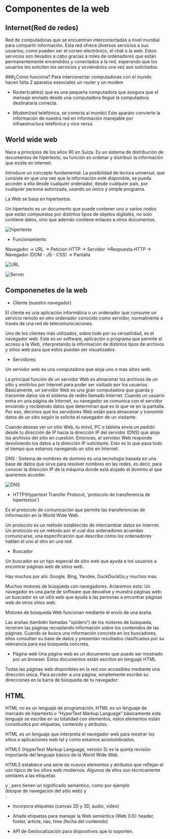 # Componentes de la web

## Internet(Red de redes)

Red de computadoras que se encuentran interconectadas a nivel mundial para compartir información. Esta red ofrece diversos servicios a sus usuarios, como pueden ser el correo electrónico, el chat o la web. Estos servicios son llevados a cabo gracias a miles de ordenadores que están permanentemente encendidos y conectados a la red, esperando que los
usuarios les soliciten los servicios y sirviéndolos una vez son solicitados.

###¿Cómo funciona?
Para interconectar computadoras con el mundo hacen falta 2 aparatos esenciales un router y un modem 

- Router(cables) que es una pequeña computadora que asegura que el mensaje enviado desde una computadora llegué la computadora destinataria correcta.

- Modem(red telefónica, se conecta al mundo) Este aparato convierte la información de nuestra red en información manejable por infraestructura telefónica y vice versa.



## World wide web

Nace a principios de los años 90 en Suiza. Es un sistema de distribución de documentos de hipertexto, su función es ordenar y distribuir la información que existe en internet.

Introduce un concepto fundamental: La posibilidad de lectura universal, que consiste en que una vez que la información esté disponible, se pueda acceder a ella desde cualquier ordenador, desde cualquier país, por cualquier persona autorizada, usando un único y simple programa.

La Web se basa en hipertextos.

Un hipertexto es un documento que puede contener uno o varios nodos que están compuestos por distintos tipos de objetos digitales,
no solo contiene datos, sino que además contiene enlaces a otros documentos.

![hipertexto](images/hipertexto.gif)

* Funcionamiento

Navegador -> URL -> Peticion HTTP -> Servidor ->Respuesta HTTP -> Navegador (DOM - JS - CSS) -> Pantalla

![URL](images/url.PNG)

![Server](images/server.PNG)

## Componenetes de la web
- Cliente (nuestro navegador)

El cliente es una aplicación informática o un ordenador que consume un servicio remoto en otro ordenador conocido como servidor, normalmente a través de una red de telecomunicaciones.

Uno de los clientes más utilizados, sobre todo por su versatilidad, es el navegador web. Este es un software, aplicación o programa que permite el acceso a la Web, interpretando la información de distintos tipos de archivos y sitios web para que estos puedan ser visualizados.

- Servidores

Un servidor web es una computadora que aloja uno o mas sitios web.

La principal función de un servidor Web es almacenar los archivos de un sitio y emitirlos por Internet para poder ser visitado por los usuarios. Básicamente, un servidor Web es una gran computadora que guarda y transmite datos vía el sistema de redes llamado Internet. Cuando un usuario entra en una página de Internet, su navegador se comunica  con el servidor enviando y recibiendo datos que determinan qué es lo que ve en la pantalla. Por eso, decimos que los servidores Web están para almacenar y transmitir datos de un sitio según lo solicita el navegador de un visitante.

 Cuando deseas ver un sitio Web, tu móvil, PC o tableta envía un pedido desde tu dirección de IP hacia la dirección IP del servidor (DNS) que aloja los archivos del sitio en cuestión. Entonces, el servidor Web responde devolviendo los datos a la dirección IP solicitante. Esto es lo que pasa todo el tiempo que estamos navegando un sitio en Internet.
 
 DNS : Sistema de nombres de dominio es una tecnología basada en una base de datos que sirve para resolver nombres en las redes, es decir, para conocer la dirección IP de la máquina donde está alojado el dominio al que queremos acceder.
 
 ![DNS](images/DNS.PNG)
 
- HTTP(Hypertext Transfer Protocol, ‘protocolo de transferencia de hipertextos’)

Es el protocolo de comunicación que permite las transferencias de información en la World Wide Web.

Un protocolo es un método establecido de intercambiar datos en Internet. Un protocolo es un método por el cual dos ordenadores acuerdan comunicarse, una especificación que describe cómo los ordenadores hablan el uno al otro en una red.



- Buscador 

Un buscador es un tipo especial de sitio web que ayuda a los usuarios a encontrar páginas web de sitios web.

Hay muchos por ahí: Google, Bing, Yandex, DuckDuckGo,y muchos mas.

Muchos  motores de búsqueda con navegadores. Aclaremos esto: Un navegador es una parte de software que devuelve y muestra páginas web; un buscador es un sitio web que ayuda a las personas a encontrar páginas web de otros sitios web.

Motores de búsqueda Web funcionan mediante el envío de una araña.

Las arañas (también llamadas "spiders") de los motores de búsqueda, recorren las páginas recopilando información sobre los contenidos de las páginas. Cuando se busca una información concreta en los buscadores, ellos consultan su base de datos y presentan resultados clasificados por su relevancia para esa búsqueda concreta.

- Página web
Una página web es un documento que puede ser mostrado por un browser. Estos documentos están escritos en lenguaje HTML

Todas las páginas web disponibles en la red son accesibles mediante una dirección única. Para acceder a una página, simplemente escribe su direcciones en la barra de búsqueda de tu navegador:


## HTML

HTML no es un lenguaje de programación, HTML es un lenguaje de marcado de hipertexto o “HyperText Markup Language” básicamente este lenguaje se escribe en su totalidad con elementos, estos elementos están constituidos por etiquetas, contenido y atributos.

HTML es un lenguaje que interpreta el navegador web para mostrar los sitios o aplicaciones web tal y como estamos acostumbrados. 

HTML5 (HyperText Markup Language, versión 5) es la quinta revisión importante del lenguaje básico de la World Wide Web.

HTML5 establece una serie de nuevos elementos y atributos que reflejan el uso típico de los sitios web modernos. Algunos de ellos son técnicamente similares a las etiquetas <div> y <span>, pero tienen un significado semántico, como por ejemplo <nav> (bloque de navegación del sitio web) y <footer>.
 
* Incorpora etiquetas (canvas 2D y 3D, audio, vídeo) 

* Añade etiquetas para manejar la Web semántica (Web 3.0): header, footer, article, nav, time (fecha del contenido)

* API de Geolocalización para dispositivos que lo soporten.











